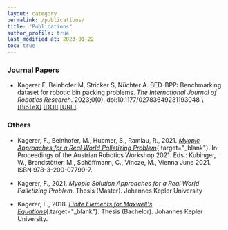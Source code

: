 ```yaml
---
layout: category
permalink: /publications/
title: "Publications"
author_profile: true
last_modified_at: 2023-01-22
toc: true
---
```



### Journal Papers
<!-- IJRR: BED-BPP 2023-->
- Kagerer F, Beinhofer M, Stricker S, Nüchter A. BED-BPP: Benchmarking dataset for robotic bin packing problems. *The International Journal of Robotics Research*. 2023;0(0). doi:10.1177/02783649231193048
\\
<a href="https://floriankagerer.github.io/assets/publications/Kagereretal2023-ijjr.bib" target="_blank">[BibTeX]</a>
<a href="https://doi.org/10.1177/02783649231193048" target="_blank">[DOI]</a>
<a href="https://robotik.informatik.uni-wuerzburg.de/telematics/download/ijrr2023.pdf" target="_blank">[URL]</a>


<!--
### Conference Papers
- tba
-->

### Others
<!--ARW 2021-->
- Kagerer, F., Beinhofer, M., Hubmer, S., Ramlau, R., 2021. [*Myopic Approaches for a Real World Palletizing Problem*](/assets/publications/arw-kagereretal-2021.pdf){:target="_blank"}. In: Proceedings of the Austrian Robotics Workshop 2021. Eds.: Kubinger, W., Brandstötter, M., Schöffmann, C., Vincze, M., Vienna June 2021. ISBN 978-3-200-07799-7.
<!--Master Thesis-->
- Kagerer, F., 2021. *Myopic Solution Approaches for a Real World Palletizing Problem*. Thesis (Master). Johannes Kepler University
<!--Bachelor Thesis-->
- Kagerer, F., 2018. [*Finite Elements for Maxwell's Equations*](/assets/publications/bachelor-kagerer.pdf){:target="_blank"}. Thesis (Bachelor). Johannes Kepler University.

